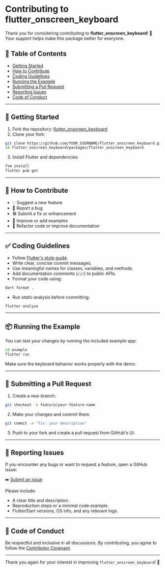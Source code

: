 # Contributing to flutter_onscreen_keyboard

Thank you for considering contributing to **flutter_onscreen_keyboard**! 🎉  
Your support helps make this package better for everyone.

## 🧾 Table of Contents

- [Getting Started](#getting-started)
- [How to Contribute](#how-to-contribute)
- [Coding Guidelines](#coding-guidelines)
- [Running the Example](#running-the-example)
- [Submitting a Pull Request](#submitting-a-pull-request)
- [Reporting Issues](#reporting-issues)
- [Code of Conduct](#code-of-conduct)

---

## 🚀 Getting Started

1. Fork the repository: [flutter_onscreen_keyboard](https://github.com/albinpk/flutter_onscreen_keyboard)
2. Clone your fork:

```bash
git clone https://github.com/YOUR_USERNAME/flutter_onscreen_keyboard.git
cd flutter_onscreen_keyboard/packages/flutter_onscreen_keyboard
```

3. Install Flutter and dependencies:

```bash
fvm install
flutter pub get
```

---

## 🙌 How to Contribute

- 💡 Suggest a new feature
- 🐛 Report a bug
- 🛠️ Submit a fix or enhancement
- 🧪 Improve or add examples
- 🧹 Refactor code or improve documentation

---

## ✅ Coding Guidelines

- Follow [Flutter's style guide](https://dart.dev/guides/language/effective-dart/style).
- Write clear, concise commit messages.
- Use meaningful names for classes, variables, and methods.
- Add documentation comments (`///`) to public APIs.
- Format your code using:

```bash
dart format .
```

- Run static analysis before committing:

```bash
flutter analyze
```

---

## 📦 Running the Example

You can test your changes by running the included example app:

```bash
cd example
flutter run
```

Make sure the keyboard behavior works properly with the demo.

---

## 🔁 Submitting a Pull Request

1. Create a new branch:

```bash
git checkout -b feature/your-feature-name
```

2. Make your changes and commit them:

```bash
git commit -m "fix: your description"
```

3. Push to your fork and create a pull request from GitHub's UI.

---

## 🐞 Reporting Issues

If you encounter any bugs or want to request a feature, open a GitHub issue:

➡️ [Submit an issue](https://github.com/albinpk/flutter_onscreen_keyboard/issues/new/choose)

Please include:

- A clear title and description.
- Reproduction steps or a minimal code example.
- Flutter/Dart versions, OS info, and any relevant logs.

---

## 🤝 Code of Conduct

Be respectful and inclusive in all discussions.
By contributing, you agree to follow the [Contributor Covenant](https://www.contributor-covenant.org/version/2/1/code_of_conduct/).

---

Thank you again for your interest in improving `flutter_onscreen_keyboard`! 🌟
